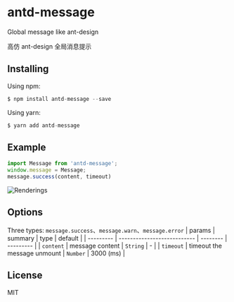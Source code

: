 # antd-message
Global message like ant-design

高仿 ant-design 全局消息提示

## Installing
Using npm:
```javascript
$ npm install antd-message --save
```
Using yarn:
```javascript
$ yarn add antd-message
```

## Example
```javascript
import Message from 'antd-message';
window.message = Message;
message.success(content, timeout)
```
![Renderings](https://ooo.0o0.ooo/2017/03/20/58cfb9c34845f.png)

## Options
Three types: `message.success`、`message.warn`、`message.error`
| params    | summary                     | type     | default   |
| --------- | --------------------------- | -------- | --------- |
| `content` | message content             | `String` | -         |
| `timeout` | timeout the message unmount | `Number` | 3000 (ms) |

## License
MIT
